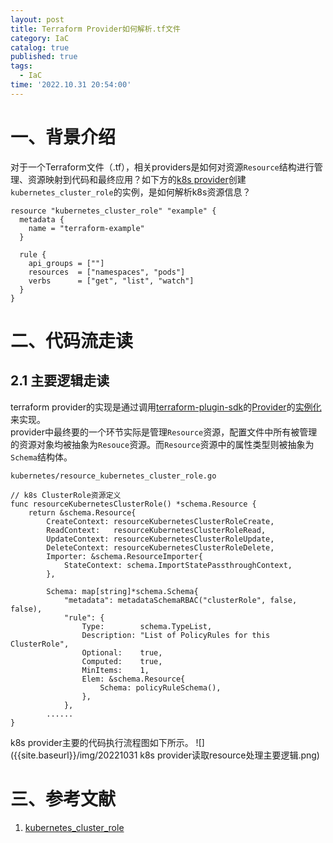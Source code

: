 ```yaml
---
layout: post
title: Terraform Provider如何解析.tf文件
category: IaC
catalog: true
published: true
tags:
  - IaC
time: '2022.10.31 20:54:00'
---
```

# 一、背景介绍
对于一个Terraform文件（.tf），相关providers是如何对资源`Resource`结构进行管理、资源映射到代码和最终应用？如下方的[k8s provider](https://registry.terraform.io/providers/hashicorp/kubernetes/latest/docs/resources/cluster_role)创建`kubernetes_cluster_role`的实例，是如何解析k8s资源信息？
```
resource "kubernetes_cluster_role" "example" {
  metadata {
    name = "terraform-example"
  }

  rule {
    api_groups = [""]
    resources  = ["namespaces", "pods"]
    verbs      = ["get", "list", "watch"]
  }
}
```

# 二、代码流走读
## 2.1 主要逻辑走读
terraform provider的实现是通过调用[terraform-plugin-sdk](https://github.com/hashicorp/terraform-plugin-sdk)的[Provider](https://github.com/hashicorp/terraform-plugin-sdk/blob/b5b7dd0ab159303da4a64c94d64aeaea884c2a23/helper/schema/provider.go#L50)的[实例化](https://github.com/hashicorp/terraform-provider-kubernetes/blob/main/kubernetes/provider.go#L36)来实现。  
provider中最终要的一个环节实际是管理`Resource`资源，配置文件中所有被管理的资源对象均被抽象为`Resouce`资源。而`Resource`资源中的属性类型则被抽象为`Schema`结构体。
```golang
kubernetes/resource_kubernetes_cluster_role.go

// k8s ClusterRole资源定义
func resourceKubernetesClusterRole() *schema.Resource {
    return &schema.Resource{
        CreateContext: resourceKubernetesClusterRoleCreate,
        ReadContext:   resourceKubernetesClusterRoleRead,
        UpdateContext: resourceKubernetesClusterRoleUpdate,
        DeleteContext: resourceKubernetesClusterRoleDelete,
        Importer: &schema.ResourceImporter{
            StateContext: schema.ImportStatePassthroughContext,
        },

        Schema: map[string]*schema.Schema{
            "metadata": metadataSchemaRBAC("clusterRole", false, false),
            "rule": {
                Type:        schema.TypeList,
                Description: "List of PolicyRules for this ClusterRole",
                Optional:    true,
                Computed:    true,
                MinItems:    1,
                Elem: &schema.Resource{
                    Schema: policyRuleSchema(),
                },
            },
        ......
}
```
k8s provider主要的代码执行流程图如下所示。
![]({{site.baseurl}}/img/20221031 k8s provider读取resource处理主要逻辑.png)
# 三、参考文献
1. [kubernetes_cluster_role](https://registry.terraform.io/providers/hashicorp/kubernetes/latest/docs/resources/cluster_role)
